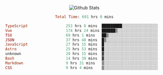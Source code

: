 <!DOCTYPE html>
<body>
<div align="center">
  
  ![Github Stats](https://github-readme-stats.vercel.app/api?username=verycrunchy&show_icons=true&theme=radical)

<!--START_SECTION:waka-->

```ruby
Total Time: 691 hrs 0 mins

TypeScript                 253 hrs 8 mins  █████████░░░░░░░░░░░░░░░░   36.64 %
Vue                        174 hrs 24 mins ██████▒░░░░░░░░░░░░░░░░░░   25.25 %
TSX                        69 hrs 1 mins   ██▒░░░░░░░░░░░░░░░░░░░░░░   09.99 %
JSON                       37 hrs 48 mins  █▒░░░░░░░░░░░░░░░░░░░░░░░   05.47 %
JavaScript                 27 hrs 15 mins  █░░░░░░░░░░░░░░░░░░░░░░░░   03.95 %
Astro                      25 hrs 53 mins  █░░░░░░░░░░░░░░░░░░░░░░░░   03.75 %
unknown                    20 hrs 15 mins  ▓░░░░░░░░░░░░░░░░░░░░░░░░   02.93 %
Bash                       14 hrs 39 mins  ▓░░░░░░░░░░░░░░░░░░░░░░░░   02.12 %
Markdown                   9 hrs 31 mins   ▒░░░░░░░░░░░░░░░░░░░░░░░░   01.38 %
CSS                        9 hrs 4 mins    ▒░░░░░░░░░░░░░░░░░░░░░░░░   01.31 %
```

<!--END_SECTION:waka-->
</div>
</body>
</html>

